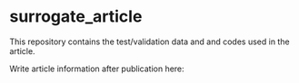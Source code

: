 # surrogate_article

This repository contains the test/validation data and and codes used in the article.

Write article information after publication here:
